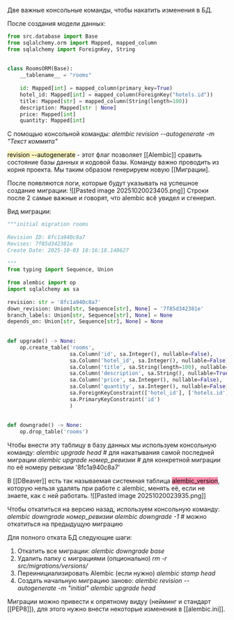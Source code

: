 Две важные консольные команды, чтобы накатить изменения в БД.

После создания модели данных:
```python
from src.database import Base  
from sqlalchemy.orm import Mapped, mapped_column  
from sqlalchemy import ForeignKey, String  
  
  
class RoomsORM(Base):  
    __tablename__ = "rooms"  
  
    id: Mapped[int] = mapped_column(primary_key=True)  
    hotel_id: Mapped[int] = mapped_column(ForeignKey("hotels.id"))  
    title: Mapped[str] = mapped_column(String(length=100))  
    description: Mapped[str | None]  
    price: Mapped[int]  
    quantity: Mapped[int]

```
С помощью консольной команды:
	*alembic revision --autogenerate -m "Текст коммита"*

<mark style="background: #FFF3A3A6;">revision --autogenerate</mark> - этот флаг позволяет [[Alembic]] сравить состояние базы данных и кодовой базы. Команду важно проводить из корня проекта.
Мы таким образом генерируем новую [[Миграции].

После появляются логи, которые будут указывать на успешное создание миграции:
![[Pasted image 20251020023405.png]]
Строки после 2 самые важные и говорят, что alembic всё увидел и сгенерил.

Вид миграции:
```python
"""initial migration rooms  
  
Revision ID: 8fc1a940c8a7  
Revises: 7f85d342381e  
Create Date: 2025-10-03 10:16:18.148627  
  
"""  
from typing import Sequence, Union  
  
from alembic import op  
import sqlalchemy as sa  
  
revision: str = '8fc1a940c8a7'  
down_revision: Union[str, Sequence[str], None] = '7f85d342381e'  
branch_labels: Union[str, Sequence[str], None] = None  
depends_on: Union[str, Sequence[str], None] = None  
  
  
def upgrade() -> None:  
    op.create_table('rooms',  
                    sa.Column('id', sa.Integer(), nullable=False),  
                    sa.Column('hotel_id', sa.Integer(), nullable=False),  
                    sa.Column('title', sa.String(length=100), nullable=False),  
                    sa.Column('description', sa.String(), nullable=True),  
                    sa.Column('price', sa.Integer(), nullable=False),  
                    sa.Column('quantity', sa.Integer(), nullable=False),  
                    sa.ForeignKeyConstraint(['hotel_id'], ['hotels.id'], ),  
                    sa.PrimaryKeyConstraint('id')  
                    )  
  
  
def downgrade() -> None:  
    op.drop_table('rooms')
```
Чтобы внести эту таблицу в базу данных мы используем консольную команду:
	*alembic upgrade head* # для накатывания самой последней миграции
	*alembic upgrade номер_ревизии* # для конкретной миграции по её номеру ревизии '8fc1a940c8a7'

В [[DBeaver]] есть так называемая системная таблица <mark style="background: #FF5582A6;">alembic_version</mark>, которую нельзя удалять при работе с alembic, менять её, если не знаете, как с ней работать.
![[Pasted image 20251020023935.png]]

Чтобы откатиться на версию назад, используем консольную команду:
	*alembic downgrade* *номер_ревизии* 
	*alembic downgrade -1* # можно откатиться на предыдущую миграцию

Для полного отката БД следующие шаги:

1. Откатить все миграции:
   *alembic downgrade base*
2. Удалить папку с миграциями (опционально)
   *rm -r src/migrations/versions/*
3. Переинициализировать Alembic (если нужно)
   *alembic stamp head*
4. Создать начальную миграцию заново:
   *alembic revision --autogenerate -m "initial"*
   *alembic upgrade head*

Миграции можно привести к опрятному видуу (нейминг и стандарт [[PEP8]]), для этого нужно внести некоторые изменения в [[alembic.ini]].